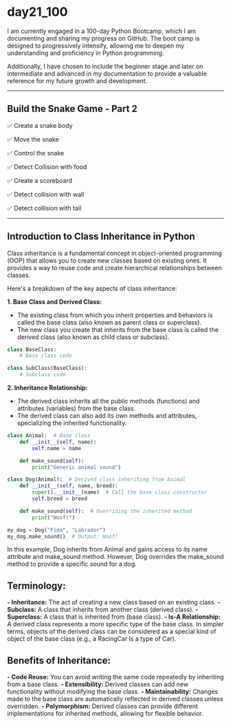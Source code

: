 # day21_100
I am currently engaged in a 100-day Python Bootcamp, which I am documenting and sharing my progress on GitHub. The boot camp is designed to progressively intensify, allowing me to deepen my understanding and proficiency in Python programming.

Additionally, I have chosen to include the beginner stage and later on intermediate and advanced in my documentation to provide a valuable reference for my future growth and development.

-------------

## Build the Snake Game - Part 2
✅ Create a snake body

✅ Move the snake

✅ Control the snake

✅ Detect Collision with food

✅ Create a scoreboard

✅ Detect collision with wall

✅ Detect collision with tail

---------------
## Introduction to Class Inheritance in Python

Class inheritance is a fundamental concept in object-oriented programming (OOP) that allows you to create new classes based on existing ones. It provides a way to reuse code and create hierarchical relationships between classes.

Here's a breakdown of the key aspects of class inheritance:

**1. Base Class and Derived Class:**

- The existing class from which you inherit properties and behaviors is called the base class (also known as parent class or superclass).
- The new class you create that inherits from the base class is called the derived class (also known as child class or subclass).
```python
class BaseClass:
    # Base class code

class SubClass(BaseClass):
    # Subclass code
```
**2. Inheritance Relationship:**

- The derived class inherits all the public methods (functions) and attributes (variables) from the base class.
- The derived class can also add its own methods and attributes, specializing the inherited functionality.
```python
class Animal:  # Base class
    def __init__(self, name):
        self.name = name

    def make_sound(self):
        print("Generic animal sound")

class Dog(Animal):  # Derived class inheriting from Animal
    def __init__(self, name, breed):
        super().__init__(name)  # Call the base class constructor
        self.breed = breed

    def make_sound(self):  # Overriding the inherited method
        print("Woof!")

my_dog = Dog("Fido", "Labrador")
my_dog.make_sound()  # Output: Woof!
```
In this example, Dog inherits from Animal and gains access to its name attribute and make_sound method. However, Dog overrides the make_sound method to provide a specific sound for a dog.

## Terminology:

**- Inheritance:** The act of creating a new class based on an existing class.
**- Subclass:** A class that inherits from another class (derived class).
**- Superclass:** A class that is inherited from (base class).
**- Is-A Relationship:** A derived class represents a more specific type of the base class. In simpler terms, objects of the derived class can be considered as a special kind of object of the base class (e.g., a RacingCar is a type of Car).

## Benefits of Inheritance:

**- Code Reuse:** You can avoid writing the same code repeatedly by inheriting from a base class.
**- Extensibility:** Derived classes can add new functionality without modifying the base class.
**- Maintainability:** Changes made to the base class are automatically reflected in derived classes unless overridden.
**- Polymorphism:** Derived classes can provide different implementations for inherited methods, allowing for flexible behavior.
